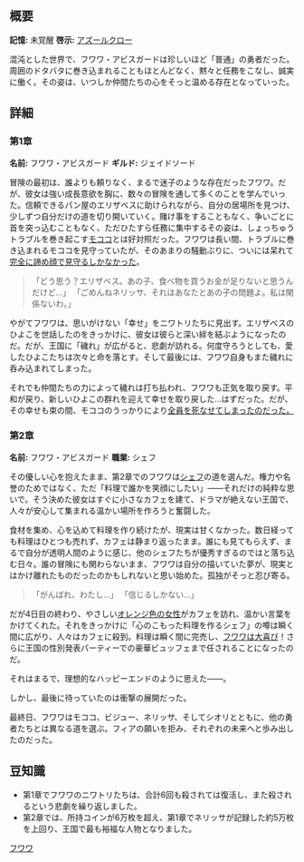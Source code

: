 <!-- title: フワワ・アビスガード -->
<!-- quote: バウバウ！ごはん食べてくれてありがとう！ -->
<!-- chapters: -1 -->
<!-- images: (フワワのチャプター1プロフィール), (焚き火のそばで姉じゃないモココとフワワ), (フワワのチャプター2プロフィール), (チャプター2エンディングでフィアに背を向けるフワワとモココ) -->
<!-- model: false -->

## 概要

**記憶:** 未覚醒
**啓示:** [アズールクロー](#entry:azure-claws-entry)

混沌とした世界で、フワワ・アビスガードは珍しいほど「普通」の勇者だった。周囲のドタバタに巻き込まれることもほとんどなく、黙々と任務をこなし、誠実に働く。その姿は、いつしか仲間たちの心をそっと温める存在となっていった。

## 詳細

### 第1章

**名前:** フワワ・アビスガード
**ギルド:** ジェイドソード

冒険の最初は、誰よりも頼りなく、まるで迷子のような存在だったフワワ。だが、彼女は強い成長意欲を胸に、数々の冒険を通して多くのことを学んでいった。信頼できるパン屋のエリザベスに助けられながら、自分の居場所を見つけ、少しずつ自分だけの道を切り開いていく。賭け事をすることもなく、争いごとに首を突っ込むこともなく、ただひたすら任務に集中するその姿は、しょっちゅうトラブルを巻き起こす[モココ](#entry:mococo-entry)とは好対照だった。フワワは長い間、トラブルに巻き込まれるモココを見守っていたが、そのあまりの騒動ぶりに、ついには呆れて[完全に諦め顔で見守るしかなかった](https://www.youtube.com/live/cYvEiwlPkW0?feature=shared&t=2121)。

> 「どう思う？エリザベス。あの子、食べ物を買うお金が足りないと思うんだけど...」
> 「ごめんねネリッサ、それはあなたとあの子の問題よ。私は関係ないわ。」

やがてフワワは、思いがけない「幸せ」をニワトリたちに見出す。エリザベスのひよこを世話したのをきっかけに、彼女は彼らと深い絆を結ぶようになったのだ。だが、王国に「穢れ」が広がると、悲劇が訪れる。何度守ろうとしても、愛したひよこたちは次々と命を落とす。そして最後には、フワワ自身もまた穢れに呑み込まれてしまった。

それでも仲間たちの力によって穢れは打ち払われ、フワワも正気を取り戻す。平和が戻り、新しいひよこの群れを迎えて幸せを取り戻した…はずだった。だが、その幸せも束の間、モココのうっかりにより[全員を死なせてしまったのだった。](https://www.youtube.com/live/31OnEJrRDfU?t=7268)

### 第2章

**名前:** フワワ・アビスガード
**職業:** シェフ

その優しい心を抱えたまま、第2章でのフワワは[シェフ](#entry:jobs-entry)の道を選んだ。権力や名誉のためではなく、ただ「料理で誰かを笑顔にしたい」――それだけの純粋な思いで。そう決めた彼女はすぐに小さなカフェを建て、ドラマが絶えない王国で、人々が安心して集まれる温かい場所を作ろうと奮闘した。

食材を集め、心を込めて料理を作り続けたが、現実は甘くなかった。数日経っても料理はひとつも売れず、カフェは静まり返ったまま。誰にも見てもらえず、まるで自分が透明人間のように感じ、他のシェフたちが優秀すぎるのではと落ち込む日々。誰の冒険にも関わらないまま、フワワは自分の描いていた夢が、現実とはかけ離れたものだったのかもしれないと思い始めた。孤独がそっと忍び寄る。

> 「がんばれ、わたし…」
> 「信じるしかない…」

だが4日目の終わり、やさしい[オレンジ色の女性](#entry:kiara-entry)がカフェを訪れ、温かい言葉をかけてくれた。それをきっかけに「心のこもった料理を作るシェフ」の噂は瞬く間に広がり、人々はカフェに殺到。料理は瞬く間に完売し、[フワワは大喜び](https://www.youtube.com/live/Yv3kKfGJUfI?si=0iZ1c9GCaj656Svv&t=546)！さらに王国の性別発表パーティーでの豪華ビュッフェまで任されることになったのだ。

それはまるで、理想的なハッピーエンドのように思えた――。

しかし、最後に待っていたのは衝撃の展開だった。

最終日、フワワはモココ、ビジュー、ネリッサ、そしてシオリとともに、他の勇者たちとは異なる道を選ぶ。フィアの願いを拒み、それぞれの未来へと歩み出したのだった。

## 豆知識

- 第1章でフワワのニワトリたちは、合計6回も殺されては復活し、また殺されるという悲劇を繰り返しました。
- 第2章では、所持コインが6万枚を超え、第1章でネリッサが記録した約5万枚を上回り、王国で最も裕福な人物となりました。

[フワワ](#easter:easter-fuwawa)
